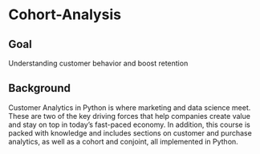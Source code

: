 # Cohort-Analysis
## Goal
Understanding customer behavior and boost retention

## Background
Customer Analytics in Python is where marketing and data science meet. These are two of the key driving forces that help companies create value and stay on top in today’s fast-paced economy. In addition, this course is packed with knowledge and includes sections on customer and purchase analytics, as well as a cohort and conjoint, all implemented in Python.
